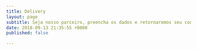 ```yaml
---
title: Delivery
layout: page
subtitle: Seja nosso parceiro, preencha os dados e retornaremos seu contato.
date: 2018-09-13 21:35:55 +0000
published: false

---
```

